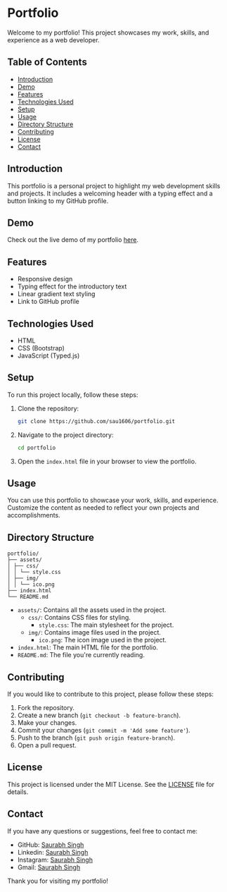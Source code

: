 # Portfolio

Welcome to my portfolio! This project showcases my work, skills, and experience as a web developer.

## Table of Contents

- [Introduction](#introduction)
- [Demo](#demo)
- [Features](#features)
- [Technologies Used](#technologies-used)
- [Setup](#setup)
- [Usage](#usage)
- [Directory Structure](#directory-structure)
- [Contributing](#contributing)
- [License](#license)
- [Contact](#contact)

## Introduction

This portfolio is a personal project to highlight my web development skills and projects. It includes a welcoming header with a typing effect and a button linking to my GitHub profile.

## Demo

Check out the live demo of my portfolio [here](https://saurabh-singh-portfolio-sau1606.netlify.app/).

## Features

- Responsive design
- Typing effect for the introductory text
- Linear gradient text styling
- Link to GitHub profile

## Technologies Used

- HTML
- CSS (Bootstrap)
- JavaScript (Typed.js)

## Setup

To run this project locally, follow these steps:

1. Clone the repository:

    ```bash
    git clone https://github.com/sau1606/portfolio.git
    ```

2. Navigate to the project directory:

    ```bash
    cd portfolio
    ```

3. Open the `index.html` file in your browser to view the portfolio.

## Usage

You can use this portfolio to showcase your work, skills, and experience. Customize the content as needed to reflect your own projects and accomplishments.

## Directory Structure
    portfolio/
    ├── assets/
    │ ├── css/
    │ │ └── style.css
    │ ├── img/
    │ │ └── ico.png
    ├── index.html
    └── README.md

- `assets/`: Contains all the assets used in the project.
  - `css/`: Contains CSS files for styling.
    - `style.css`: The main stylesheet for the project.
  - `img/`: Contains image files used in the project.
    - `ico.png`: The icon image used in the project.
- `index.html`: The main HTML file for the portfolio.
- `README.md`: The file you're currently reading.

## Contributing

If you would like to contribute to this project, please follow these steps:

1. Fork the repository.
2. Create a new branch (`git checkout -b feature-branch`).
3. Make your changes.
4. Commit your changes (`git commit -m 'Add some feature'`).
5. Push to the branch (`git push origin feature-branch`).
6. Open a pull request.

## License

This project is licensed under the MIT License. See the [LICENSE](LICENSE) file for details.

## Contact

If you have any questions or suggestions, feel free to contact me:

- GitHub: [Saurabh Singh](https://www.github.com/sau1606)
- Linkedin: [Saurabh Singh](https://www.linkedin.com/in/sau1606)
- Instagram: [Saurabh Singh](https://www.instagram.com/im_a_rathore/)
- Gmail: [Saurabh Singh](mailto:singhsaurabh1606@gmail.com)

Thank you for visiting my portfolio!


